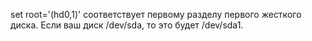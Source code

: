 set root='(hd0,1)' соответствует первому разделу первого жесткого диска. Если ваш диск /dev/sda, то это будет /dev/sda1. 
